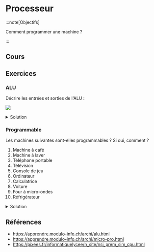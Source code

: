 # Processeur

:::note[Objectifs]

Comment programmer une machine ?

:::

## Cours

<Reveal name="1m-arch-processeur" />

## Exercices

### ALU

Décrire les entrées et sorties de l'ALU :

![](https://upload.wikimedia.org/wikipedia/commons/8/82/ALU_symbol.svg)

<details>
<summary>Solution</summary>

- Entrées :
  - A, B : opérandes (les deux valeurs à traiter)
  - F : fonction (choix de l'opération)
- Sorties :
  - R : résultat (de l'opération choisie par F et appliquée à A et B)
  - D : drapeau (dépassement, zéro, &hellip;)

</details>

### Programmable

Les machines suivantes sont-elles programmables ? Si oui, comment ?

1. Machine à café
2. Machine à laver
3. Téléphone portable
4. Télévision
5. Console de jeu
6. Ordinateur
7. Calculatrice
8. Voiture
9. Four à micro-ondes
10. Réfrigérateur

<details>
<summary>Solution</summary>

1. Non
2. Non
3. Oui, en installant des applications
4. Non, sauf si c'est une Smart TV (applications)
5. Oui, en installant des jeux
6. Oui, en écrivant des programmes
7. Non, sauf si c'est une calculatrice programmable
8. Non, sauf si elle peut être mise à jour
9. Non
10. Non

</details>

## Références

- https://apprendre.modulo-info.ch/archi/alu.html
- https://apprendre.modulo-info.ch/archi/micro-pro.html
- https://pixees.fr/informatiquelycee/n_site/nsi_prem_sim_cpu.html
